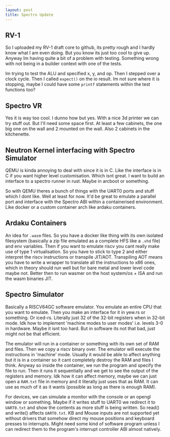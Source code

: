 ```yaml
---
layout: post
title: Spectro Update
---
```

## RV-1

So I uploaded my RV-1 draft core to github, its pretty rough and I hardly know what I am even doing. But you know its just too cool to give up. Anyway Im having quite a bit of a problem with testing. Something wrong with not being in a builder context with one of the tests.

Im trying to test the ALU and specified x, y, and op. Then I stepped over a clock cycle. Then I called `expect()` on the  io result. Im not sure where it is stopping, maybe I could have some `printf` statements within the test functions too?

## Spectro VR

Yes it is way too cool. I dunno how but yes. With a nice 3d printer we can try stuff out. But I'll need some space first. At least a few cabinets, the one big one on the wall and 2 mounted on the wall. Also 2 cabinets in the kitchenette.

## Neutron Kernel interfacing with Spectro Simulator

QEMU is kinda annoying to deal with since it is in C. Like the interface is in C if you want higher level customisation. Which isnt great. I want to build an interface to a spectro runner in rust. Maybe in arcboot or something.

So with QEMU theres a bunch of things with the UART0 ports and stuff which I dont like. Well at least for now. It'd be great to emulate a parallel port and interface with the Spectro ABI within a containerised environment. Like docker or a custom container arch like ardaku containers.

## Ardaku Containers

An idea for `.wasm` files. So you have a docker like thing with its own isolated filesystem (basically a zip file emulated as a complete HFS like a `.vhd` file) and env variables. Then if you want to emulate riscv you cant really make use of type 1 virtualisation. So you have to stick to type 2 and either interpret the riscv instructions or transpile JIT/AOT. Transpiling AOT means you have to write a wrapper to translate all the instructions to x86 ones, which in theory should run well but for bare metal and lower level code maybe not. Better then to run wasmer on the host system/os + ISA and run the wasm binaries JIT.

## Spectro Simulator

Basically a RISCV64GC software emulator. You emulate an entire CPU that you want to emulate. Then you
make an interface for it in yew.rs or something. Or iced-rs. Literally just 32 of the 32-bit registers when in 32-bit mode. Idk how to implement 'machine modes to user modes' i.e. levels 3-0 in hardware. Maybe it isnt too hard. But in software its not that bad, just might not be that efficient.

The emulator will run in a container or something with its own set of RAM and files. Then we copy a riscv binary over. The emulator will execute the instructions in 'machine' mode. Usually it would be able to affect anything but it is in a container so it cant completely destroy the RAM and files I think. Anyway so inside the container, we run the program and specify the file to run. Then it runs it sequentially and we get to see the output of the registers and memory. Idk how it can affect memory, maybe we can just open a `RAM.txt` file in memory and it literally just uses that as RAM. It can use as much of it as it wants (possible as long as there is enough RAM).

For devices, we can simulate a monitor with the console or an opengl window or something. Maybe if it writes stuff to UART0 we redirect it to `UART0.txt` and show the contents as more stuff is being written. So read() and write() affects `UART0.txt`. KB and Mouse inputs are not supported yet without drivers that somehow direct my mouse positions and keyboard presses to interrupts. Might need some kind of software program unless I can redirect them to the program's interrupt controller ABI almost natively.
